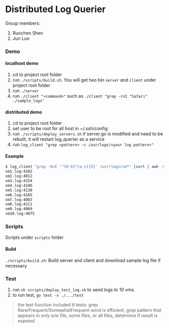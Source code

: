 # Distributed Log Querier

Group members:
1. Ruochen Shen
2. Jun Luo

### Demo

#### localhost demo
1. cd to project root folder
2. run `./scripts/build.sh`. You will get two bin `server` and `client` under project root folder
3. run `./server`
4. run `./client "<command>"` such as `./client "grep -rnI "Safari" ./sample_logs"`

#### distributed demo
1. cd to project root folder
2. set user to be root for all host in ~/.ssh/config
3. run `./scripts/deploy_servers.sh` if server.go is modified and need to be rebuilt, it will restart log_querier as a service
4. run `log_client "grep <pattern> -c /usr/logs/<your log pattern>"`

#### Example 
```bash
$ log_client "grep -HcE '^[0-9]*[a-z]{5}' /usr/logs/vm*" |sort | awk -F '/' '{print $4}'
vm1.log:4102
vm2.log:4012
vm3.log:4154
vm4.log:4246
vm5.log:4130
vm6.log:4165
vm7.log:4083
vm8.log:4211
vm9.log:4069
vm10.log:4075
```
### Scripts

Scripts under `scripts` folder

#### Build

`./scripts/build.sh`: Build server and client and download sample log file if necessary

### Test

1. run `sh scripts/deploy_test_log.sh` to send logs to 10 vms.
2. to run test, `go test -v ./.../test`

> the test function included 6 tests:  grep Rare/Frequent/SomewhatFrequent word is efficient, grep pattern that appears in only one file, some files, or all files, determine if result is expeted
